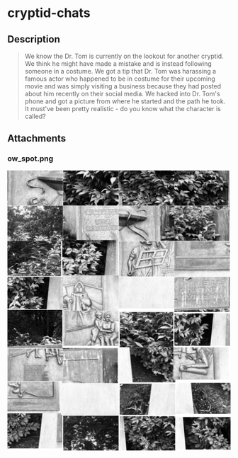 # cryptid-chats
## Description
> We know the Dr. Tom is currently on the lookout for another cryptid. We think he might have made a mistake and is instead following someone in a costume. We got a tip that Dr. Tom was harassing a famous actor who happened to be in costume for their upcoming movie and was simply visiting a business because they had posted about him recently on their social media. We hacked into Dr. Tom's phone and got a picture from where he started and the path he took. It must've been pretty realistic - do you know what the character is called?

## Attachments
### ow_spot.png
![ow_spot.png](./ow_spot.png)
